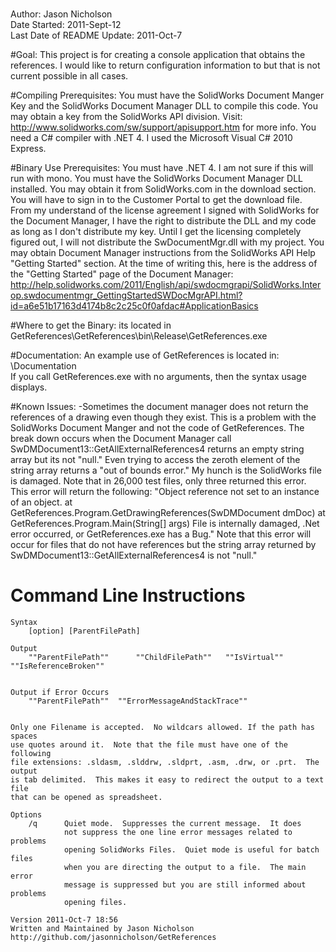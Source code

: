 #
Author: Jason Nicholson  
Date Started: 2011-Sept-12  
Last Date of README Update: 2011-Oct-7



#Goal: 
This project is for creating a console application that obtains the references.  I would like to return configuration information to but that is not current possible in all cases.  



#Compiling Prerequisites: 
You must have the SolidWorks Document Manger Key and the SolidWorks Document Manager DLL to compile this code.  You may obtain a key from the SolidWorks API division.  Visit: http://www.solidworks.com/sw/support/apisupport.htm for more info.  You need a C# compiler with .NET 4.  I used the Microsoft Visual C# 2010 Express.


#Binary Use Prerequisites: 
You must have .NET 4.  I am not sure if this will run with mono.  You must have the SolidWorks Document Manager DLL installed.  You may obtain it from SolidWorks.com in the download section.  You will have to sign in to the Customer Portal to get the download file.  From my understand of the license agreement I signed with SolidWorks for the Document Manager, I have the right to distribute the DLL and my code as long as I don't distribute my key.  Until I get the licensing completely figured out, I will not distribute the SwDocumentMgr.dll with my project.  You may obtain Document Manager instructions from the SolidWorks API Help "Getting Started" section.  At the time of writing this, here is the address of the "Getting Started" page of the Document Manager: http://help.solidworks.com/2011/English/api/swdocmgrapi/SolidWorks.Interop.swdocumentmgr_GettingStartedSWDocMgrAPI.html?id=a6e51b17163d4174b8c2c25c0f0afdac#ApplicationBasics



#Where to get the Binary: 
its located in GetReferences\GetReferences\bin\Release\GetReferences.exe


#Documentation:
An example use of GetReferences is located in: \Documentation\
If you call GetReferences.exe with no arguments, then the syntax usage displays.

#Known Issues:
-Sometimes the document manager does not return the references of a drawing even though they exist.  This is a problem with the SolidWorks Document Manger and not the code of GetReferences.  The break down occurs when the Document Manager call SwDMDocument13::GetAllExternalReferences4 returns an empty string array but its not "null."  Even trying to access the zeroth element of the string array returns a "out of bounds error."  My hunch is the SolidWorks file is damaged.  Note that in 26,000 test files, only three returned this error.  This error will return the following: "Object reference not set to an instance of an object.   at GetReferences.Program.GetDrawingReferences(SwDMDocument dmDoc)    at GetReferences.Program.Main(String[] args) File is internally damaged, .Net error occurred, or GetReferences.exe has a Bug."  Note that this error will occur for files that do not have references but the string array returned by SwDMDocument13::GetAllExternalReferences4 is not "null."

# Command Line Instructions

    Syntax 
        [option] [ParentFilePath]
    
    Output
        ""ParentFilePath""      ""ChildFilePath""   ""IsVirtual""   ""IsReferenceBroken""
    
    
    Output if Error Occurs
        ""ParentFilePath""  ""ErrorMessageAndStackTrace""
    
    
    Only one Filename is accepted.  No wildcars allowed. If the path has spaces 
    use quotes around it.  Note that the file must have one of the following 
    file extensions: .sldasm, .slddrw, .sldprt, .asm, .drw, or .prt.  The output
    is tab delimited.  This makes it easy to redirect the output to a text file
    that can be opened as spreadsheet.
    
    Options
        /q      Quiet mode.  Suppresses the current message.  It does
                not suppress the one line error messages related to problems
                opening SolidWorks Files.  Quiet mode is useful for batch files
                when you are directing the output to a file.  The main error 
                message is suppressed but you are still informed about problems 
                opening files.
    
    Version 2011-Oct-7 18:56
    Written and Maintained by Jason Nicholson
    http://github.com/jasonnicholson/GetReferences